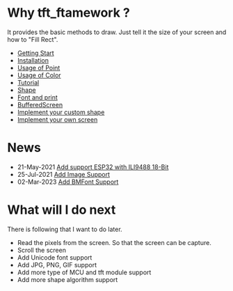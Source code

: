 # Why tft_ftamework ?

It provides the basic methods to draw. Just tell it the size of your screen and how to "Fill Rect".

- [Getting Start](./md/getting_start.md)
- [Installation](./md/installation.md)
- [Usage of Point](./md/PointUsage.md)
- [Usage of Color](./md/ColorUsage.md)
- [Tutorial](./md/tutorial.md)
- [Shape](./md/shape.md)
- [Font and print](./md/font_and_print.md)
- [BufferedScreen](./md/buffered_screen.md)
- [Implement your custom shape](./md/CustomShape.md)
- [Implement your own screen](./md/tft_implement.md)

# News

- 21-May-2021 [Add support ESP32 with ILI9488 18-Bit](./tft_implement/src/ILI9488_SPI_18BIT.md)
- 25-Jul-2021 [Add Image Support](./tft_framework/src/Image.md)
- 02-Mar-2023 [Add BMFont Support](./tft_framework/src/BmFont.md)

# What will I do next

There is following that I want to do later.

- Read the pixels from the screen. So that the screen can be capture.
- Scroll the screen
- Add Unicode font support
- Add JPG, PNG, GIF support
- Add more type of MCU and tft module support
- Add more shape algorithm support
